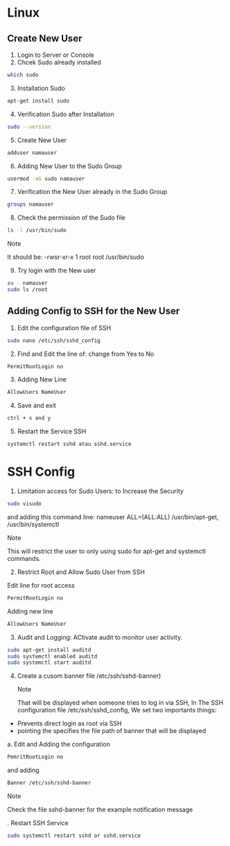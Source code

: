 # Linux

## Create New User

1. Login to Server or Console
2. Chcek Sudo already installed

```bash
which sudo
```

3. Installation Sudo

```bash
apt-get install sudo
```

4. Verification Sudo after Installation

```bash
sudo --version
```

5. Create New User

```bash
adduser namauser
```

6. Adding New User to the Sudo Group

```bash
usermod -aG sudo namauser
```

7. Verification the New User already in the Sudo Group

```bash
groups namauser
```

8. Check the permission of the Sudo file

```bash
ls -l /usr/bin/sudo
```

> [!NOTE]
> It should be:
> -rwsr-xr-x 1 root root /usr/bin/sudo

9. Try login with the New user

```bash
su - namauser
sudo ls /root
```

## Adding Config to SSH for the New User

1. Edit the configuration file of SSH

```bash
sudo nano /etc/ssh/sshd_config
```

2. Find and Edit the line of: change from Yes to No

```bash
PermitRootLogin no
```

3. Adding New Line

```bash
AllowUsers NameUser
```

4. Save and exit

```bash
ctrl + x and y
```

5. Restart the Service SSH

```bash
systemctl restart sshd atau sshd.service
```

# SSH Config

1. Limitation access for Sudo Users: to Increase the Security

```bash
sudo visudo
```

and adding this command line:
nameuser ALL=(ALL:ALL) /usr/bin/apt-get, /usr/bin/systemctl

> [!NOTE]
> This will restrict the user to only using sudo for apt-get and systemctl commands.

2. Restrict Root and Allow Sudo User from SSH

Edit line for root access

```bash
PermitRootLogin no
```

Adding new line

```bash
AllowUsers NameUser
```

3. Audit and Logging: ACtivate audit to monitor user activity.

```bash
sudo apt-get install auditd
sudo systemctl enabled auditd
sudo systemctl start auditd
```

4. Create a cusom banner file /etc/ssh/sshd-banner)
   > [!NOTE]
   > That will be displayed when someone tries to log in via SSH, In The SSH configuration file /etc/ssh/sshd_config, We set two importants things:

- Prevents direct login as root via SSH
- pointing the specifies the file path of banner that will be displayed

a. Edit and Adding the configuration

```bash
PemritRootLogin no
```

and adding

```bash
Banner /etc/ssh/sshd-banner
```

> [!NOTE]
> Check the file sshd-banner for the example notification message

. Restart SSH Service

```bash
sudo systemctl restart sshd or sshd.service
```
